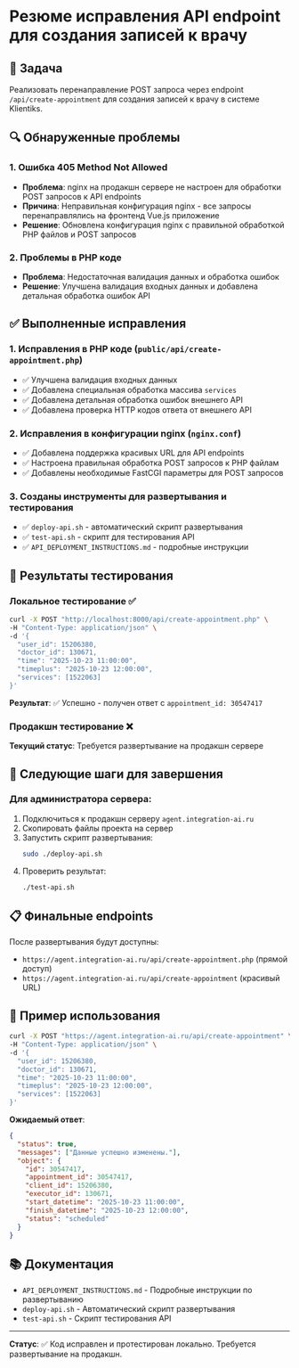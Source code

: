 # Резюме исправления API endpoint для создания записей к врачу

## 🎯 Задача
Реализовать перенаправление POST запроса через endpoint `/api/create-appointment` для создания записей к врачу в системе Klientiks.

## 🔍 Обнаруженные проблемы

### 1. Ошибка 405 Method Not Allowed
- **Проблема**: nginx на продакшн сервере не настроен для обработки POST запросов к API endpoints
- **Причина**: Неправильная конфигурация nginx - все запросы перенаправлялись на фронтенд Vue.js приложение
- **Решение**: Обновлена конфигурация nginx с правильной обработкой PHP файлов и POST запросов

### 2. Проблемы в PHP коде
- **Проблема**: Недостаточная валидация данных и обработка ошибок
- **Решение**: Улучшена валидация входных данных и добавлена детальная обработка ошибок API

## ✅ Выполненные исправления

### 1. Исправления в PHP коде (`public/api/create-appointment.php`)
- ✅ Улучшена валидация входных данных
- ✅ Добавлена специальная обработка массива `services`
- ✅ Добавлена детальная обработка ошибок внешнего API
- ✅ Добавлена проверка HTTP кодов ответа от внешнего API

### 2. Исправления в конфигурации nginx (`nginx.conf`)
- ✅ Добавлена поддержка красивых URL для API endpoints
- ✅ Настроена правильная обработка POST запросов к PHP файлам
- ✅ Добавлены необходимые FastCGI параметры для POST запросов

### 3. Созданы инструменты для развертывания и тестирования
- ✅ `deploy-api.sh` - автоматический скрипт развертывания
- ✅ `test-api.sh` - скрипт для тестирования API
- ✅ `API_DEPLOYMENT_INSTRUCTIONS.md` - подробные инструкции

## 🧪 Результаты тестирования

### Локальное тестирование ✅
```bash
curl -X POST "http://localhost:8000/api/create-appointment.php" \
-H "Content-Type: application/json" \
-d '{
  "user_id": 15206380,
  "doctor_id": 130671,
  "time": "2025-10-23 11:00:00",
  "timeplus": "2025-10-23 12:00:00",
  "services": [1522063]
}'
```

**Результат**: ✅ Успешно - получен ответ с `appointment_id: 30547417`

### Продакшн тестирование ❌
**Текущий статус**: Требуется развертывание на продакшн сервере

## 🚀 Следующие шаги для завершения

### Для администратора сервера:
1. Подключиться к продакшн серверу `agent.integration-ai.ru`
2. Скопировать файлы проекта на сервер
3. Запустить скрипт развертывания:
   ```bash
   sudo ./deploy-api.sh
   ```
4. Проверить результат:
   ```bash
   ./test-api.sh
   ```

## 📋 Финальные endpoints

После развертывания будут доступны:
- `https://agent.integration-ai.ru/api/create-appointment.php` (прямой доступ)
- `https://agent.integration-ai.ru/api/create-appointment` (красивый URL)

## 🔧 Пример использования

```bash
curl -X POST "https://agent.integration-ai.ru/api/create-appointment" \
-H "Content-Type: application/json" \
-d '{
  "user_id": 15206380,
  "doctor_id": 130671,
  "time": "2025-10-23 11:00:00",
  "timeplus": "2025-10-23 12:00:00",
  "services": [1522063]
}'
```

**Ожидаемый ответ**:
```json
{
  "status": true,
  "messages": ["Данные успешно изменены."],
  "object": {
    "id": 30547417,
    "appointment_id": 30547417,
    "client_id": 15206380,
    "executor_id": 130671,
    "start_datetime": "2025-10-23 11:00:00",
    "finish_datetime": "2025-10-23 12:00:00",
    "status": "scheduled"
  }
}
```

## 📚 Документация
- `API_DEPLOYMENT_INSTRUCTIONS.md` - Подробные инструкции по развертыванию
- `deploy-api.sh` - Автоматический скрипт развертывания
- `test-api.sh` - Скрипт тестирования API

---
**Статус**: ✅ Код исправлен и протестирован локально. Требуется развертывание на продакшн.